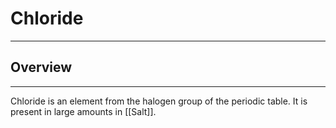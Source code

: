 # Chloride
___
## Overview
---

Chloride is an element from the halogen group of the periodic table. It is present in large amounts in [[Salt]]. 